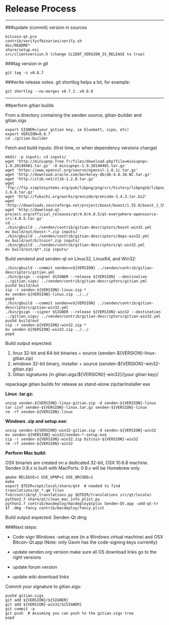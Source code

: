 Release Process
====================

* * *

###update (commit) version in sources


	bitcoin-qt.pro
	contrib/verifysfbinaries/verify.sh
	doc/README*
	share/setup.nsi
	src/clientversion.h (change CLIENT_VERSION_IS_RELEASE to true)

###tag version in git

	git tag -s v0.8.7

###write release notes. git shortlog helps a lot, for example:

	git shortlog --no-merges v0.7.2..v0.8.0

* * *

##perform gitian builds

 From a directory containing the senden source, gitian-builder and gitian.sigs
  
	export SIGNER=(your gitian key, ie bluematt, sipa, etc)
	export VERSION=0.8.7
	cd ./gitian-builder

 Fetch and build inputs: (first time, or when dependency versions change)

	mkdir -p inputs; cd inputs/
	wget 'http://miniupnp.free.fr/files/download.php?file=miniupnpc-1.9.20140401.tar.gz' -O miniupnpc-1.9.20140401.tar.gz'
	wget 'https://www.openssl.org/source/openssl-1.0.1i.tar.gz'
	wget 'http://download.oracle.com/berkeley-db/db-4.8.30.NC.tar.gz'
	wget 'http://zlib.net/zlib-1.2.8.tar.gz'
	wget 'ftp://ftp.simplesystems.org/pub/libpng/png/src/history/libpng16/libpng-1.6.8.tar.gz'
	wget 'http://fukuchi.org/works/qrencode/qrencode-3.4.3.tar.bz2'
	wget 'http://downloads.sourceforge.net/project/boost/boost/1.55.0/boost_1_55_0.tar.bz2'
	wget 'http://download.qt-project.org/official_releases/qt/4.8/4.8.5/qt-everywhere-opensource-src-4.8.5.tar.gz'
	cd ..
	./bin/gbuild ../senden/contrib/gitian-descriptors/boost-win32.yml
	mv build/out/boost-*.zip inputs/
	./bin/gbuild ../senden/contrib/gitian-descriptors/deps-win32.yml
	mv build/out/bitcoin*.zip inputs/
	./bin/gbuild ../senden/contrib/gitian-descriptors/qt-win32.yml
	mv build/out/qt*.zip inputs/

 Build sendend and senden-qt on Linux32, Linux64, and Win32:
  
	./bin/gbuild --commit senden=v${VERSION} ../senden/contrib/gitian-descriptors/gitian.yml
	./bin/gsign --signer $SIGNER --release ${VERSION} --destination ../gitian.sigs/ ../senden/contrib/gitian-descriptors/gitian.yml
	pushd build/out
	zip -r senden-${VERSION}-linux.zip *
	mv senden-${VERSION}-linux.zip ../../
	popd
	./bin/gbuild --commit senden=v${VERSION} ../senden/contrib/gitian-descriptors/gitian-win32.yml
	./bin/gsign --signer $SIGNER --release ${VERSION}-win32 --destination ../gitian.sigs/ ../senden/contrib/gitian-descriptors/gitian-win32.yml
	pushd build/out
	zip -r senden-${VERSION}-win32.zip *
	mv senden-${VERSION}-win32.zip ../../
	popd

  Build output expected:

  1. linux 32-bit and 64-bit binaries + source (senden-${VERSION}-linux-gitian.zip)
  2. windows 32-bit binary, installer + source (senden-${VERSION}-win32-gitian.zip)
  3. Gitian signatures (in gitian.sigs/${VERSION}[-win32]/(your gitian key)/

repackage gitian builds for release as stand-alone zip/tar/installer exe

**Linux .tar.gz:**

	unzip senden-${VERSION}-linux-gitian.zip -d senden-${VERSION}-linux
	tar czvf senden-${VERSION}-linux.tar.gz senden-${VERSION}-linux
	rm -rf senden-${VERSION}-linux

**Windows .zip and setup.exe:**

	unzip senden-${VERSION}-win32-gitian.zip -d senden-${VERSION}-win32
	mv senden-${VERSION}-win32/senden-*-setup.exe .
	zip -r senden-${VERSION}-win32.zip bitcoin-${VERSION}-win32
	rm -rf senden-${VERSION}-win32

**Perform Mac build:**

  OSX binaries are created on a dedicated 32-bit, OSX 10.6.8 machine.
  Senden 0.8.x is built with MacPorts.  0.9.x will be Homebrew only.

	qmake RELEASE=1 USE_UPNP=1 USE_QRCODE=1
	make
	export QTDIR=/opt/local/share/qt4  # needed to find translations/qt_*.qm files
	T=$(contrib/qt_translations.py $QTDIR/translations src/qt/locale)
	python2.7 share/qt/clean_mac_info_plist.py
	python2.7 contrib/macdeploy/macdeployqtplus Senden-Qt.app -add-qt-tr $T -dmg -fancy contrib/macdeploy/fancy.plist

 Build output expected: Senden-Qt.dmg

###Next steps:

* Code-sign Windows -setup.exe (in a Windows virtual machine) and
  OSX Bitcoin-Qt.app (Note: only Gavin has the code-signing keys currently)

* update senden.org version
  make sure all OS download links go to the right versions

* update forum version

* update wiki download links

Commit your signature to gitian.sigs:

	pushd gitian.sigs
	git add ${VERSION}/${SIGNER}
	git add ${VERSION}-win32/${SIGNER}
	git commit -a
	git push  # Assuming you can push to the gitian.sigs tree
	popd

